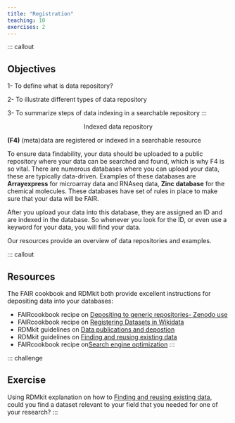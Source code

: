 ```yaml
---
title: "Registration"
teaching: 10
exercises: 2
---
```


::: callout
## Objectives
1- To define what is data repository?

2- To illustrate different types of data repository

3- To summarize steps of data indexing in a searchable repository
:::

<p style="text-align: center;">Indexed data repository</p>

**(F4)** (meta)data are registered or indexed in a searchable resource

To ensure data findability, your data should be uploaded to a public repository where your data can be searched and found, which is why F4 is so vital. There are numerous databases where you can upload your data, these are typically data-driven. 
Examples of these databases are **Arrayexpress** for microarray data and RNAseq data, **Zinc database** for the chemical molecules. These databases have set of rules in place to make sure that your data will be FAIR.

After you upload your data into this database, they are assigned an ID and are indexed in the database. So whenever you look for the ID, or even use a keyword for your data, you will find your data.

Our resources provide an overview of data repositories and examples.


::: callout
## Resources
The FAIR cookbook and RDMkit both provide excellent instructions for depositing data into your databases:
- FAIRcookbook recipe on [Depositing to generic repositories- Zenodo use](https://faircookbook.elixir-europe.org/content/recipes/findability/zenodo-deposition.html)
- FAIRcookbook recipe on [Registering Datasets in Wikidata](https://faircookbook.elixir-europe.org/content/recipes/findability/registeringDatasets.html)
- RDMkit guidelines on [Data publications and depostion](https://rdmkit.elixir-europe.org/data_publication)
- RDMkit guidelines on [Finding and reusing existing data](https://rdmkit.elixir-europe.org/existing_data)
- FAIRcookbook recipe on[Search engine optimization](https://faircookbook.elixir-europe.org/content/recipes/findability/seo.html)
:::

::: challenge
## Exercise
Using RDMkit explanation on how to [Finding and reusing existing data](https://rdmkit.elixir-europe.org/existing_data), could you find a dataset relevant to your field that you needed for one of your research?
:::

